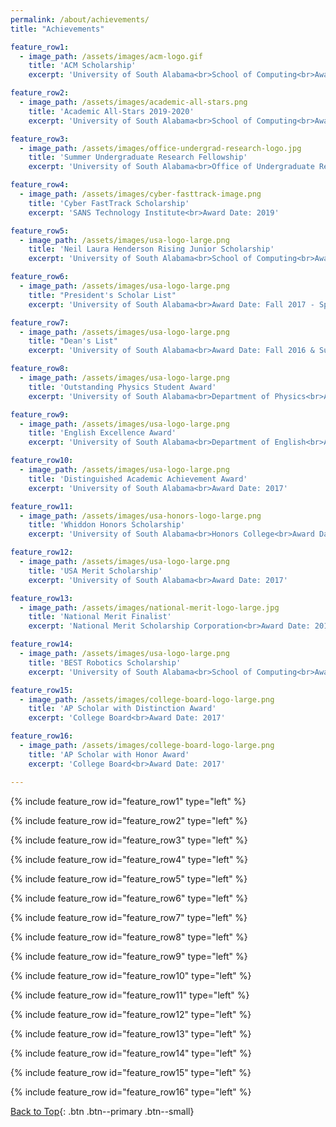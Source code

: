 ```yaml
---
permalink: /about/achievements/
title: "Achievements"

feature_row1:
  - image_path: /assets/images/acm-logo.gif
    title: 'ACM Scholarship'
    excerpt: 'University of South Alabama<br>School of Computing<br>Award Date: 2020'

feature_row2:
  - image_path: /assets/images/academic-all-stars.png
    title: 'Academic All-Stars 2019-2020'
    excerpt: 'University of South Alabama<br>School of Computing<br>Award Date: 2020'

feature_row3:
  - image_path: /assets/images/office-undergrad-research-logo.jpg
    title: 'Summer Undergraduate Research Fellowship'
    excerpt: 'University of South Alabama<br>Office of Undergraduate Research<br>Award Date: 2019'

feature_row4:
  - image_path: /assets/images/cyber-fasttrack-image.png
    title: 'Cyber FastTrack Scholarship'
    excerpt: 'SANS Technology Institute<br>Award Date: 2019'

feature_row5:
  - image_path: /assets/images/usa-logo-large.png
    title: 'Neil Laura Henderson Rising Junior Scholarship'
    excerpt: 'University of South Alabama<br>School of Computing<br>Award Date: 2019'

feature_row6:
  - image_path: /assets/images/usa-logo-large.png
    title: "President's Scholar List"
    excerpt: 'University of South Alabama<br>Award Date: Fall 2017 - Spring 2020'

feature_row7:
  - image_path: /assets/images/usa-logo-large.png
    title: "Dean's List"
    excerpt: 'University of South Alabama<br>Award Date: Fall 2016 & Summer 2018'

feature_row8:
  - image_path: /assets/images/usa-logo-large.png
    title: 'Outstanding Physics Student Award'
    excerpt: 'University of South Alabama<br>Department of Physics<br>Award Date: 2019'

feature_row9:
  - image_path: /assets/images/usa-logo-large.png
    title: 'English Excellence Award'
    excerpt: 'University of South Alabama<br>Department of English<br>Award Date: 2018'

feature_row10:
  - image_path: /assets/images/usa-logo-large.png
    title: 'Distinguished Academic Achievement Award'
    excerpt: 'University of South Alabama<br>Award Date: 2017'

feature_row11:
  - image_path: /assets/images/usa-honors-logo-large.png
    title: 'Whiddon Honors Scholarship'
    excerpt: 'University of South Alabama<br>Honors College<br>Award Date: 2017'

feature_row12:
  - image_path: /assets/images/usa-logo-large.png
    title: 'USA Merit Scholarship'
    excerpt: 'University of South Alabama<br>Award Date: 2017'

feature_row13:
  - image_path: /assets/images/national-merit-logo-large.jpg
    title: 'National Merit Finalist'
    excerpt: 'National Merit Scholarship Corporation<br>Award Date: 2017'

feature_row14:
  - image_path: /assets/images/usa-logo-large.png
    title: 'BEST Robotics Scholarship'
    excerpt: 'University of South Alabama<br>School of Computing<br>Award Date: 2017'

feature_row15:
  - image_path: /assets/images/college-board-logo-large.png
    title: 'AP Scholar with Distinction Award'
    excerpt: 'College Board<br>Award Date: 2017'

feature_row16:
  - image_path: /assets/images/college-board-logo-large.png
    title: 'AP Scholar with Honor Award'
    excerpt: 'College Board<br>Award Date: 2017'

---
```


{% include feature_row id="feature_row1" type="left" %}

{% include feature_row id="feature_row2" type="left" %}

{% include feature_row id="feature_row3" type="left" %}

{% include feature_row id="feature_row4" type="left" %}

{% include feature_row id="feature_row5" type="left" %}

{% include feature_row id="feature_row6" type="left" %}

{% include feature_row id="feature_row7" type="left" %}

{% include feature_row id="feature_row8" type="left" %}

{% include feature_row id="feature_row9" type="left" %}

{% include feature_row id="feature_row10" type="left" %}

{% include feature_row id="feature_row11" type="left" %}

{% include feature_row id="feature_row12" type="left" %}

{% include feature_row id="feature_row13" type="left" %}

{% include feature_row id="feature_row14" type="left" %}

{% include feature_row id="feature_row15" type="left" %}

{% include feature_row id="feature_row16" type="left" %}

[Back to Top](#top){: .btn .btn--primary .btn--small}
